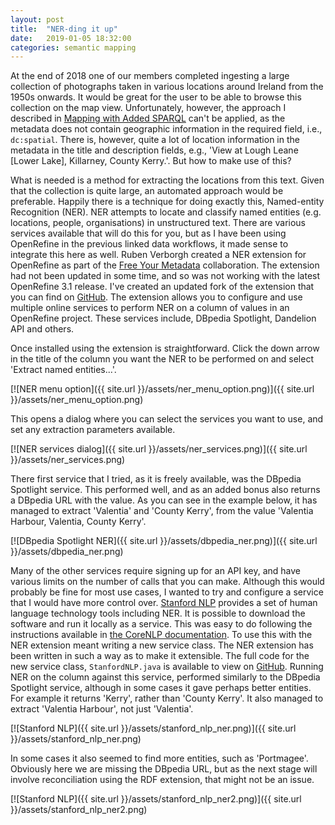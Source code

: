 ```yaml
---
layout: post
title:  "NER-ding it up"
date:   2019-01-05 18:32:00
categories: semantic mapping
---
```


At the end of 2018 one of our members completed ingesting a large collection of photographs taken in various locations around Ireland from the 1950s onwards. It would be great for the user to be able to browse this collection on the map view. Unfortunately, however, the approach I described in [Mapping with Added SPARQL](/semantic/sparql/mapping/2015/08/23/mapping/) can't be applied, as the metadata does not contain geographic information in the required field, i.e., `dc:spatial`. There is, however, quite a lot of location information in the metadata in the title and description fields, e.g., 'View at Lough Leane [Lower Lake], Killarney, County Kerry.'. But how to make use of this?

What is needed is a method for extracting the locations from this text. Given that the collection is quite large, an automated approach would be preferable. Happily there is a technique for doing exactly this, Named-entity Recognition (NER). NER attempts to locate and classify named entities (e.g. locations, people, organisations) in unstructured text. There are various services available that will do this for you, but as I have been using OpenRefine in the previous linked data workflows, it made sense to integrate this here as well. Ruben Verborgh created a NER extension for OpenRefine as part of the [Free Your Metadata][free-your-metadata] collaboration. The extension had not been updated in some time, and so was not working with the latest OpenRefine 3.1 release. I've created an updated fork of the extension that you can find on [GitHub][ner-extension]. The extension allows you to configure and use multiple online services to perform NER on a column of values in an OpenRefine project. These services include, DBpedia Spotlight, Dandelion API and others.

Once installed using the extension is straightforward. Click the down arrow in the title of the column you want the NER to be performed on and select 'Extract named entities...'. 

[![NER menu option]({{ site.url }}/assets/ner_menu_option.png)]({{ site.url }}/assets/ner_menu_option.png)

This opens a dialog where you can select the services you want to use, and set any extraction parameters available. 

[![NER services dialog]({{ site.url }}/assets/ner_services.png)]({{ site.url }}/assets/ner_services.png)

There first service that I tried, as it is freely available, was the DBpedia Spotlight service. This performed well, and as an added bonus also returns a DBpedia URL with the value. As you can see in the example below, it has managed to extract 'Valentia' and 'County Kerry', from the value 'Valentia Harbour, Valentia, County Kerry'.

[![DBpedia Spotlight NER]({{ site.url }}/assets/dbpedia_ner.png)]({{ site.url }}/assets/dbpedia_ner.png)

Many of the other services require signing up for an API key, and have various limits on the number of calls that you can make. Although this would probably be fine for most use cases, I wanted to try and configure a service that I would have more control over. [Stanford NLP][stanford-nlp] provides a set of human language technology tools including NER. It is possible to download the software and run it locally as a service. This was easy to do following the instructions available in [the CoreNLP documentation][corenlp-docs]. To use this with the NER extension meant writing a new service class. The NER extension has been written in such a way as to make it extensible. The full code for the new service class, `StanfordNLP.java` is available to view on [GitHub][stanford-nlp-service]. Running NER on the column against this service, performed similarly to the DBpedia Spotlight service, although in some cases it gave perhaps better entities. For example it returns 'Kerry', rather than 'County Kerry'. It also managed to extract 'Valentia Harbour', not just 'Valentia'.

[![Stanford NLP]({{ site.url }}/assets/stanford_nlp_ner.png)]({{ site.url }}/assets/stanford_nlp_ner.png)

In some cases it also seemed to find more entities, such as 'Portmagee'. Obviously here we are missing the DBpedia URL, but as the next stage will involve reconciliation using the RDF extension, that might not be an issue.

[![Stanford NLP]({{ site.url }}/assets/stanford_nlp_ner2.png)]({{ site.url }}/assets/stanford_nlp_ner2.png)

[free-your-metadata]:    http://freeyourmetadata.org/named-entity-extraction/
[ner-extension]:         https://github.com/stkenny/Refine-NER-Extension
[openrefine]:            http://openrefine.org/
[stanford-nlp]:          https://stanfordnlp.github.io/CoreNLP/index.html
[corenlp-docs]:          https://stanfordnlp.github.io/CoreNLP/corenlp-server.html
[stanford-nlp-service]:  https://github.com/stkenny/Refine-NER-Extension/blob/master/src/org/freeyourmetadata/ner/services
